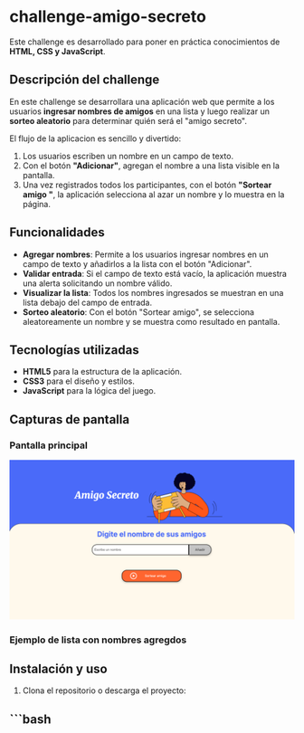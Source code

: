 # challenge-amigo-secreto

Este challenge es desarrollado para poner en práctica conocimientos de **HTML, CSS y JavaScript**.

## Descripción del challenge

En este challenge se desarrollara una aplicación web que permite a los usuarios **ingresar nombres de amigos** en una lista y luego realizar un **sorteo aleatorio** para determinar quién será el "amigo secreto".

El flujo de la aplicacion es sencillo y divertido:

1. Los usuarios escriben un nombre en un campo de texto.
2. Con el botón **"Adicionar"**, agregan el nombre a una lista visible en la pantalla.
3. Una vez registrados todos los participantes, con el botón **"Sortear amigo "**, la aplicación selecciona al azar un nombre y lo muestra en la página.

## Funcionalidades

- **Agregar nombres**: Permite a los usuarios ingresar nombres en un campo de texto y añadirlos a la lista con el botón "Adicionar".
- **Validar entrada**: Si el campo de texto está vacío, la aplicación muestra una alerta solicitando un nombre válido.
- **Visualizar la lista**: Todos los nombres ingresados se muestran en una lista debajo del campo de entrada.
- **Sorteo aleatorio**: Con el botón "Sortear amigo", se selecciona aleatoreamente un nombre y se muestra como resultado en pantalla.

## Tecnologías utilizadas

- **HTML5** para la estructura de la aplicación.
- **CSS3** para el diseño y estilos.
- **JavaScript** para la lógica del juego.

## Capturas de pantalla

### Pantalla principal
![Pantalla principal](assets/pantalla_principal.png)

### Ejemplo de lista con nombres agregdos 

## Instalación y uso

1. Clona el repositorio o descarga el proyecto:
## ```bash
